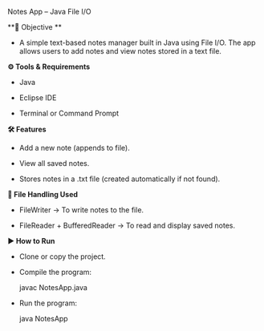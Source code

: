 Notes App – Java File I/O

**📌 Objective **

* A simple text-based notes manager built in Java using File I/O. The app allows users to add notes and view notes stored in a text file.

**⚙️ Tools & Requirements**

* Java 

* Eclipse IDE

* Terminal or Command Prompt

**🛠️ Features**

* Add a new note (appends to file).

* View all saved notes.

* Stores notes in a .txt file (created automatically if not found).

**📂 File Handling Used**

* FileWriter → To write notes to the file.

* FileReader + BufferedReader → To read and display saved notes.

**▶️ How to Run**

* Clone or copy the project.

* Compile the program:

  javac NotesApp.java

* Run the program:

  java NotesApp
